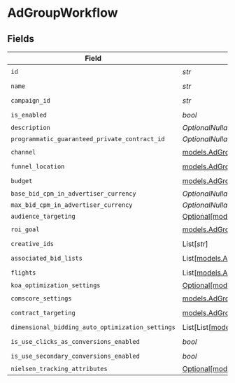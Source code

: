 # AdGroupWorkflow


## Fields

| Field                                                                                              | Type                                                                                               | Required                                                                                           | Description                                                                                        |
| -------------------------------------------------------------------------------------------------- | -------------------------------------------------------------------------------------------------- | -------------------------------------------------------------------------------------------------- | -------------------------------------------------------------------------------------------------- |
| `id`                                                                                               | *str*                                                                                              | :heavy_check_mark:                                                                                 | N/A                                                                                                |
| `name`                                                                                             | *str*                                                                                              | :heavy_check_mark:                                                                                 | N/A                                                                                                |
| `campaign_id`                                                                                      | *str*                                                                                              | :heavy_check_mark:                                                                                 | N/A                                                                                                |
| `is_enabled`                                                                                       | *bool*                                                                                             | :heavy_check_mark:                                                                                 | N/A                                                                                                |
| `description`                                                                                      | *OptionalNullable[str]*                                                                            | :heavy_minus_sign:                                                                                 | N/A                                                                                                |
| `programmatic_guaranteed_private_contract_id`                                                      | *OptionalNullable[str]*                                                                            | :heavy_minus_sign:                                                                                 | N/A                                                                                                |
| `channel`                                                                                          | [models.AdGroupChannel](../models/adgroupchannel.md)                                               | :heavy_check_mark:                                                                                 | N/A                                                                                                |
| `funnel_location`                                                                                  | [models.AdGroupFunnelLocation](../models/adgroupfunnellocation.md)                                 | :heavy_check_mark:                                                                                 | N/A                                                                                                |
| `budget`                                                                                           | [models.AdGroupBudget](../models/adgroupbudget.md)                                                 | :heavy_check_mark:                                                                                 | N/A                                                                                                |
| `base_bid_cpm_in_advertiser_currency`                                                              | *OptionalNullable[float]*                                                                          | :heavy_minus_sign:                                                                                 | N/A                                                                                                |
| `max_bid_cpm_in_advertiser_currency`                                                               | *OptionalNullable[float]*                                                                          | :heavy_minus_sign:                                                                                 | N/A                                                                                                |
| `audience_targeting`                                                                               | [Optional[models.AdGroupAudienceTargeting]](../models/adgroupaudiencetargeting.md)                 | :heavy_minus_sign:                                                                                 | N/A                                                                                                |
| `roi_goal`                                                                                         | [models.AdGroupRoiGoal](../models/adgrouproigoal.md)                                               | :heavy_check_mark:                                                                                 | N/A                                                                                                |
| `creative_ids`                                                                                     | List[*str*]                                                                                        | :heavy_check_mark:                                                                                 | N/A                                                                                                |
| `associated_bid_lists`                                                                             | List[[models.AdGroupAssociateBidList](../models/adgroupassociatebidlist.md)]                       | :heavy_check_mark:                                                                                 | N/A                                                                                                |
| `flights`                                                                                          | List[[models.AdGroupFlight](../models/adgroupflight.md)]                                           | :heavy_check_mark:                                                                                 | N/A                                                                                                |
| `koa_optimization_settings`                                                                        | [Optional[models.AdGroupKoaOptimizationSettings]](../models/adgroupkoaoptimizationsettings.md)     | :heavy_minus_sign:                                                                                 | N/A                                                                                                |
| `comscore_settings`                                                                                | [models.AdGroupComscoreSettings](../models/adgroupcomscoresettings.md)                             | :heavy_check_mark:                                                                                 | N/A                                                                                                |
| `contract_targeting`                                                                               | [models.AdGroupContractTargeting](../models/adgroupcontracttargeting.md)                           | :heavy_check_mark:                                                                                 | N/A                                                                                                |
| `dimensional_bidding_auto_optimization_settings`                                                   | List[List[[models.DimensionalBiddingDimensions](../models/dimensionalbiddingdimensions.md)]]       | :heavy_check_mark:                                                                                 | N/A                                                                                                |
| `is_use_clicks_as_conversions_enabled`                                                             | *bool*                                                                                             | :heavy_check_mark:                                                                                 | N/A                                                                                                |
| `is_use_secondary_conversions_enabled`                                                             | *bool*                                                                                             | :heavy_check_mark:                                                                                 | N/A                                                                                                |
| `nielsen_tracking_attributes`                                                                      | [Optional[models.AdGroupNielsenTrackingAttributes]](../models/adgroupnielsentrackingattributes.md) | :heavy_minus_sign:                                                                                 | N/A                                                                                                |